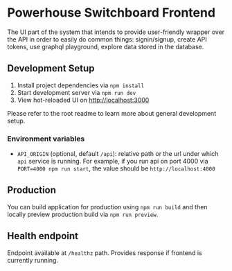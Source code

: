 # Powerhouse Switchboard Frontend

The UI part of the system that intends to provide user-friendly wrapper over the API in order to easily do common things: signin/signup, create API tokens, use graphql playground, explore data stored in the database.

## Development Setup

1. Install project dependencies via `npm install`
2. Start development server via `npm run dev`
3. View hot-reloaded UI on [http://localhost:3000](http://localhost:3000)

Please refer to the root readme to learn more about general development setup.

### Environment variables

- `API_ORIGIN` (optional, default `/api`): relative path or the url under which `api` service is running. For example, if you run api on port 4000 via `PORT=4000 npm run start`, the value should be `http://localhost:4000`

## Production

You can build application for production using `npm run build` and then locally preview production build via `npm run preview`.

## Health endpoint

Endpoint available at `/healthz` path. Provides response if frontend is currently running.
